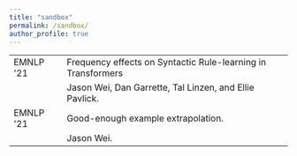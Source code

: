 ```yaml
---
title: "sandbox"
permalink: /sandbox/
author_profile: true
---
```


<html>
<style>
table, th, td {
  border:0px solid black;
}
</style>
<body>

<table style="width:100%">
  <tr>
    <td style="width:80px">EMNLP '21</td>
    <td>Frequency effects on Syntactic Rule-learning in Transformers</td>
  </tr>
  <tr>
    <td></td>
    <td>Jason Wei, Dan Garrette, Tal Linzen, and Ellie Pavlick.</td>
  </tr>
  <tr>
    <td style="width:80px">EMNLP '21</td>
    <td>Good-enough example extrapolation.</td>
  </tr>
  <tr>
    <td></td>
    <td>Jason Wei.</td>
  </tr>
</table>

</body>
</html>
